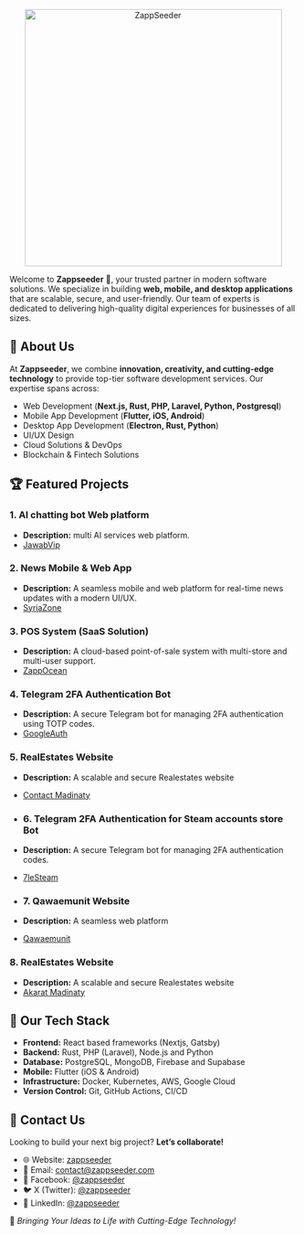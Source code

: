 <p align="center">
  <a href="https://zappseeder.com/">
    <img alt="ZappSeeder" title="ZappSeeder" src="https://i.imgur.com/OjuI2eN.png" width="450">
  </a>
</p>

Welcome to **Zappseeder** 👋, your trusted partner in modern software solutions. We specialize in building **web, mobile, and desktop applications** that are scalable, secure, and user-friendly. Our team of experts is dedicated to delivering high-quality digital experiences for businesses of all sizes.

## 🚀 About Us
At **Zappseeder**, we combine **innovation, creativity, and cutting-edge technology** to provide top-tier software development services. Our expertise spans across:
- Web Development (**Next.js, Rust, PHP, Laravel, Python, Postgresql**)
- Mobile App Development (**Flutter, iOS, Android**)
- Desktop App Development (**Electron, Rust, Python**)
- UI/UX Design
- Cloud Solutions & DevOps
- Blockchain & Fintech Solutions

## 🏆 Featured Projects

### 1. **AI chatting bot Web platform**
- **Description:** multi AI services web platform.
- [JawabVip](https://jawab-vip.com/en)

### 2. **News Mobile & Web App**
- **Description:** A seamless mobile and web platform for real-time news updates with a modern UI/UX.
- [SyriaZone](https://syriazone.sy/)

### 3. **POS System (SaaS Solution)**
- **Description:** A cloud-based point-of-sale system with multi-store and multi-user support.
- [ZappOcean](https://zappocean.com/)

### 4. **Telegram 2FA Authentication Bot**
- **Description:** A secure Telegram bot for managing 2FA authentication using TOTP codes.
- [GoogleAuth](https://t.me/gauth_bot)

### 5. **RealEstates Website**
- **Description:** A scalable and secure Realestates website
- [Contact Madinaty](https://www.contact-madinaty.com/)

- ### 6. **Telegram 2FA Authentication for Steam accounts store Bot**
- **Description:** A secure Telegram bot for managing 2FA authentication codes.
- [7leSteam](https://t.me/hllestore_bot)

- ### 7. **Qawaemunit Website**
- **Description:** A seamless web platform
- [Qawaemunit](https://www.qawaemunit.com/)

### 8. **RealEstates Website**
- **Description:** A scalable and secure Realestates website
- [Akarat Madinaty](https://www.akaratmadinaty.org/)


## 🔧 Our Tech Stack
- **Frontend:** React based frameworks (Nextjs, Gatsby)
- **Backend:** Rust, PHP (Laravel), Node.js and Python
- **Database:** PostgreSQL, MongoDB, Firebase and Supabase
- **Mobile:** Flutter (iOS & Android)
- **Infrastructure:** Docker, Kubernetes, AWS, Google Cloud
- **Version Control:** Git, GitHub Actions, CI/CD


## 📩 Contact Us
Looking to build your next big project? **Let’s collaborate!**
- 🌐 Website: [zappseeder](https://zappseeder.com/)
- 📧 Email: [contact@zappseeder.com](mailto:contact@zappseeder.com)
- 📘 Facebook: [@zappseeder](https://www.facebook.com/zappseeder/)
- 🐦 X (Twitter): [@zappseeder](https://x.com/zappseeder)
- 🔗 LinkedIn: [@zappseeder](https://www.linkedin.com/company/zappseeder)

📍 *Bringing Your Ideas to Life with Cutting-Edge Technology!*
